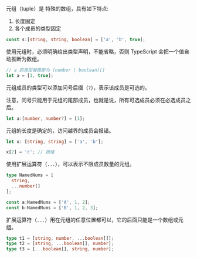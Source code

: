 元组（tuple）是 特殊的数组，具有如下特点:

1. 长度固定
2. 各个成员的类型固定

```ts
const s:[string, string, boolean] = ['a', 'b', true];
```



使用元组时，必须明确给出类型声明，不能省略，否则 TypeScript 会把一个值自动推断为数组。

```ts
// a 的类型被推断为 (number | boolean)[]
let a = [1, true];
```



元组成员的类型可以添加问号后缀（`?`），表示该成员是可选的。

注意，问号只能用于元组的尾部成员，也就是说，所有可选成员必须在必选成员之后。

```ts
let a:[number, number?] = [1];
```



元组的长度是确定的，访问越界的成员会报错。

```ts
let x: [string, string] = ['a', 'b'];

x[2] = 'c'; // 报错
```



使用扩展运算符（`...`），可以表示不限成员数量的元组。

```ts
type NamedNums = [
  string,
  ...number[]
];

const a:NamedNums = ['A', 1, 2];
const b:NamedNums = ['B', 1, 2, 3];
```

扩展运算符（`...`）用在元组的任意位置都可以，它的后面只能是一个数组或元组。

```ts
type t1 = [string, number, ...boolean[]];
type t2 = [string, ...boolean[], number];
type t3 = [...boolean[], string, number];
```